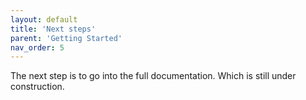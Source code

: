 ```yaml
---
layout: default
title: 'Next steps'
parent: 'Getting Started'
nav_order: 5
---
```


The next step is to go into the full documentation. Which is still under
construction.
